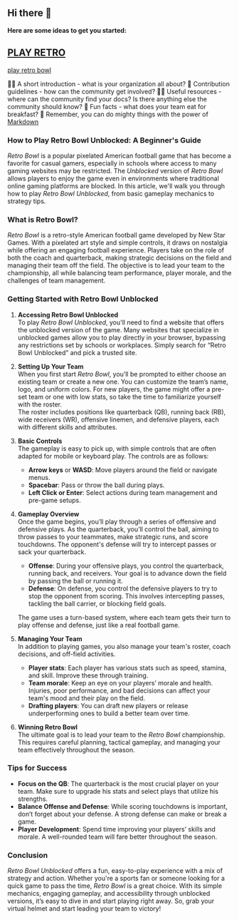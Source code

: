 ## Hi there 👋

**Here are some ideas to get you started:**

<h2><a href="https://magar-io.com">PLAY RETRO </a></h2>

<a href="https://retro2.blog">play retro bowl</a>





🙋‍♀️ A short introduction - what is your organization all about?
🌈 Contribution guidelines - how can the community get involved?
👩‍💻 Useful resources - where can the community find your docs? Is there anything else the community should know?
🍿 Fun facts - what does your team eat for breakfast?
🧙 Remember, you can do mighty things with the power of [Markdown](https://docs.github.com/github/writing-on-github/getting-started-with-writing-and-formatting-on-github/basic-writing-and-formatting-syntax)

### How to Play Retro Bowl Unblocked: A Beginner's Guide

*Retro Bowl* is a popular pixelated American football game that has become a favorite for casual gamers, especially in schools where access to many gaming websites may be restricted. The *Unblocked* version of *Retro Bowl* allows players to enjoy the game even in environments where traditional online gaming platforms are blocked. In this article, we'll walk you through how to play *Retro Bowl Unblocked*, from basic gameplay mechanics to strategy tips.

### What is Retro Bowl?

*Retro Bowl* is a retro-style American football game developed by New Star Games. With a pixelated art style and simple controls, it draws on nostalgia while offering an engaging football experience. Players take on the role of both the coach and quarterback, making strategic decisions on the field and managing their team off the field. The objective is to lead your team to the championship, all while balancing team performance, player morale, and the challenges of team management.

### Getting Started with Retro Bowl Unblocked

1. **Accessing Retro Bowl Unblocked**  
   To play *Retro Bowl Unblocked*, you'll need to find a website that offers the unblocked version of the game. Many websites that specialize in unblocked games allow you to play directly in your browser, bypassing any restrictions set by schools or workplaces. Simply search for “Retro Bowl Unblocked” and pick a trusted site.

2. **Setting Up Your Team**  
   When you first start *Retro Bowl*, you’ll be prompted to either choose an existing team or create a new one. You can customize the team’s name, logo, and uniform colors. For new players, the game might offer a pre-set team or one with low stats, so take the time to familiarize yourself with the roster.  
   The roster includes positions like quarterback (QB), running back (RB), wide receivers (WR), offensive linemen, and defensive players, each with different skills and attributes.

3. **Basic Controls**  
   The gameplay is easy to pick up, with simple controls that are often adapted for mobile or keyboard play. The controls are as follows:
   
   - **Arrow keys** or **WASD**: Move players around the field or navigate menus.
   - **Spacebar**: Pass or throw the ball during plays.
   - **Left Click or Enter**: Select actions during team management and pre-game setups.

4. **Gameplay Overview**  
   Once the game begins, you’ll play through a series of offensive and defensive plays. As the quarterback, you’ll control the ball, aiming to throw passes to your teammates, make strategic runs, and score touchdowns. The opponent's defense will try to intercept passes or sack your quarterback.

   - **Offense**: During your offensive plays, you control the quarterback, running back, and receivers. Your goal is to advance down the field by passing the ball or running it.
   - **Defense**: On defense, you control the defensive players to try to stop the opponent from scoring. This involves intercepting passes, tackling the ball carrier, or blocking field goals.
   
   The game uses a turn-based system, where each team gets their turn to play offense and defense, just like a real football game.

5. **Managing Your Team**  
   In addition to playing games, you also manage your team's roster, coach decisions, and off-field activities.  
   
   - **Player stats**: Each player has various stats such as speed, stamina, and skill. Improve these through training.
   - **Team morale**: Keep an eye on your players’ morale and health. Injuries, poor performance, and bad decisions can affect your team's mood and their play on the field.
   - **Drafting players**: You can draft new players or release underperforming ones to build a better team over time.

6. **Winning Retro Bowl**  
   The ultimate goal is to lead your team to the *Retro Bowl* championship. This requires careful planning, tactical gameplay, and managing your team effectively throughout the season. 

### Tips for Success

- **Focus on the QB**: The quarterback is the most crucial player on your team. Make sure to upgrade his stats and select plays that utilize his strengths.
- **Balance Offense and Defense**: While scoring touchdowns is important, don’t forget about your defense. A strong defense can make or break a game.
- **Player Development**: Spend time improving your players’ skills and morale. A well-rounded team will fare better throughout the season.

### Conclusion

*Retro Bowl Unblocked* offers a fun, easy-to-play experience with a mix of strategy and action. Whether you're a sports fan or someone looking for a quick game to pass the time, *Retro Bowl* is a great choice. With its simple mechanics, engaging gameplay, and accessibility through unblocked versions, it’s easy to dive in and start playing right away. So, grab your virtual helmet and start leading your team to victory!
